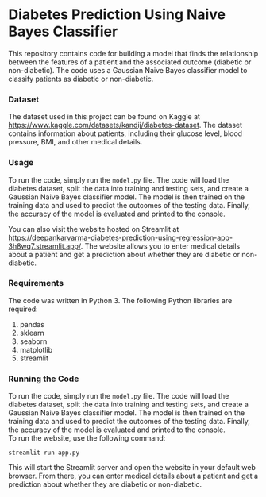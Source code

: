 # Diabetes Prediction Using Naive Bayes Classifier
This repository contains code for building a model that finds the relationship between the features of a patient and the associated outcome (diabetic or non-diabetic). The code uses a Gaussian Naive Bayes classifier model to classify patients as diabetic or non-diabetic.<br>
### Dataset
The dataset used in this project can be found on Kaggle at https://www.kaggle.com/datasets/kandij/diabetes-dataset. The dataset contains information about patients, including their glucose level, blood pressure, BMI, and other medical details. <br>
### Usage
To run the code, simply run the `model.py` file. The code will load the diabetes dataset, split the data into training and testing sets, and create a Gaussian Naive Bayes classifier model. The model is then trained on the training data and used to predict the outcomes of the testing data. Finally, the accuracy of the model is evaluated and printed to the console.<br>

You can also visit the website hosted on Streamlit at https://deepankarvarma-diabetes-prediction-using-regression-app-3h8wq7.streamlit.app/. The website allows you to enter medical details about a patient and get a prediction about whether they are diabetic or non-diabetic.<br>
### Requirements
The code was written in Python 3. The following Python libraries are required:
<br>
1. pandas<br>
2. sklearn<br>
3. seaborn<br>
4. matplotlib<br>
5. streamlit<br>
### Running the Code
To run the code, simply run the `model.py` file. The code will load the diabetes dataset, split the data into training and testing sets, and create a Gaussian Naive Bayes classifier model. The model is then trained on the training data and used to predict the outcomes of the testing data. Finally, the accuracy of the model is evaluated and printed to the console.
<br>
To run the website, use the following command:<br>

 `streamlit run app.py`
 
 This will start the Streamlit server and open the website in your default web browser. From there, you can enter medical details about a patient and get a prediction about whether they are diabetic or non-diabetic.
